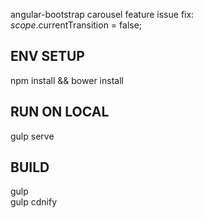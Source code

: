 angular-bootstrap carousel feature issue fix:  
$scope.$currentTransition = false;


## ENV SETUP
npm install && bower install

## RUN ON LOCAL
gulp serve

## BUILD
gulp  
gulp cdnify